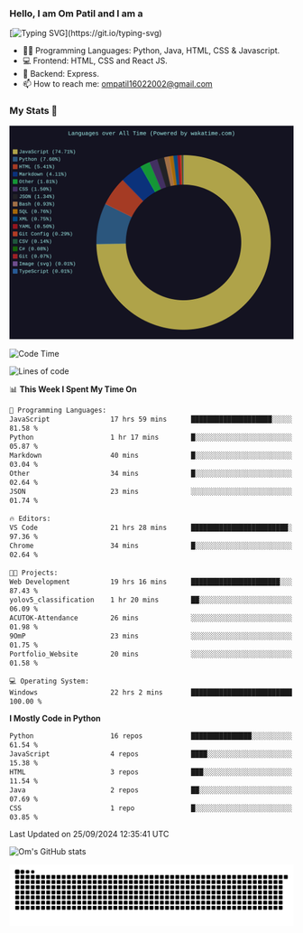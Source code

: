 <h3> Hello, I am Om Patil and I am a</h3>

[![Typing SVG](https://readme-typing-svg.demolab.com?font=Fira+Code&pause=1000&color=00F7F6&random=false&width=435&lines=Python+Developer;Full+Stack+Developer;Java+Developmer;Data+Scientist;Machine+Learning+Engineer;Deep+Learning+Engineer;Artificial+Intelligence+Engineer;Data+Analyst;Python+Developer;Computer+Vision+Specialist;)](https://git.io/typing-svg)


- 👨‍💻 Programming Languages: Python, Java, HTML, CSS & Javascript. 
- 💻 Frontend: HTML, CSS and React JS.
- 🦄 Backend: Express.
- 📫 How to reach me: ompatil16022002@gmail.com

<h3>My Stats 💯</h3>

<img src="wakatime-stats.svg" alt="Wakatime Stats" width="600"/>

<!--  [![Top Langs](https://github-readme-stats.vercel.app/api/top-langs/?username=9OmP&layout=compact&theme=radical)](https://github.com/anuraghazra/github-readme-stats) -->

<!--START_SECTION:waka-->
![Code Time](http://img.shields.io/badge/Code%20Time-32%20hrs%2011%20mins-blue)

![Lines of code](https://img.shields.io/badge/From%20Hello%20World%20I%27ve%20Written-1.5%20million%20lines%20of%20code-blue)

📊 **This Week I Spent My Time On** 

```text
💬 Programming Languages: 
JavaScript               17 hrs 59 mins      ████████████████████░░░░░   81.58 % 
Python                   1 hr 17 mins        █░░░░░░░░░░░░░░░░░░░░░░░░   05.87 % 
Markdown                 40 mins             █░░░░░░░░░░░░░░░░░░░░░░░░   03.04 % 
Other                    34 mins             █░░░░░░░░░░░░░░░░░░░░░░░░   02.64 % 
JSON                     23 mins             ░░░░░░░░░░░░░░░░░░░░░░░░░   01.74 % 

🔥 Editors: 
VS Code                  21 hrs 28 mins      ████████████████████████░   97.36 % 
Chrome                   34 mins             █░░░░░░░░░░░░░░░░░░░░░░░░   02.64 % 

🐱‍💻 Projects: 
Web Development          19 hrs 16 mins      ██████████████████████░░░   87.43 % 
yolov5_classification    1 hr 20 mins        ██░░░░░░░░░░░░░░░░░░░░░░░   06.09 % 
ACUTOK-Attendance        26 mins             ░░░░░░░░░░░░░░░░░░░░░░░░░   01.98 % 
9OmP                     23 mins             ░░░░░░░░░░░░░░░░░░░░░░░░░   01.75 % 
Portfolio_Website        20 mins             ░░░░░░░░░░░░░░░░░░░░░░░░░   01.58 % 

💻 Operating System: 
Windows                  22 hrs 2 mins       █████████████████████████   100.00 % 
```

**I Mostly Code in Python** 

```text
Python                   16 repos            ███████████████░░░░░░░░░░   61.54 % 
JavaScript               4 repos             ████░░░░░░░░░░░░░░░░░░░░░   15.38 % 
HTML                     3 repos             ███░░░░░░░░░░░░░░░░░░░░░░   11.54 % 
Java                     2 repos             ██░░░░░░░░░░░░░░░░░░░░░░░   07.69 % 
CSS                      1 repo              █░░░░░░░░░░░░░░░░░░░░░░░░   03.85 % 
```




 Last Updated on 25/09/2024 12:35:41 UTC
<!--END_SECTION:waka-->

![Om's GitHub stats](https://github-readme-stats.vercel.app/api?username=9OmP&show_icons=true&theme=radical)

![snake gif](https://github.com/9OmP/9OmP/blob/output/github-contribution-grid-snake-dark.svg)


